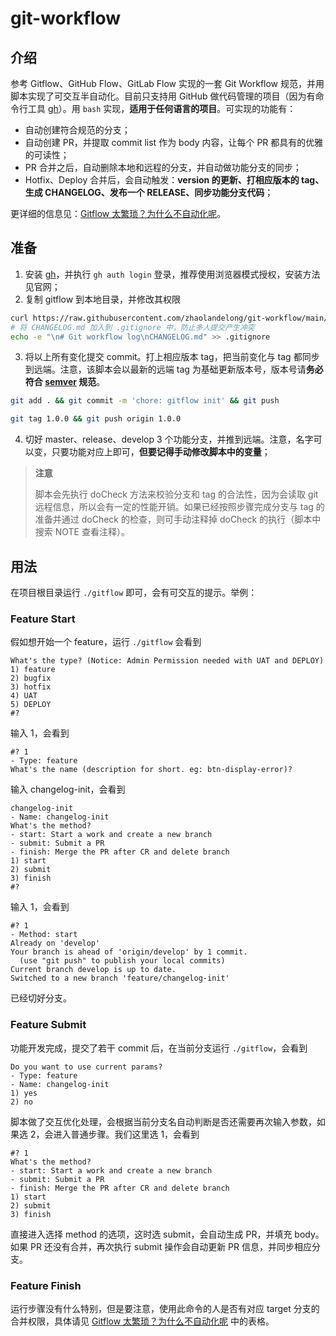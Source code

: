# git-workflow

## 介绍
参考 Gitflow、GitHub Flow、GitLab Flow 实现的一套 Git Workflow 规范，并用脚本实现了可交互半自动化。目前只支持用 GitHub 做代码管理的项目（因为有命令行工具 [gh](https://cli.github.com/)）。用 `bash` 实现，**适用于任何语言的项目**。可实现的功能有：
- 自动创建符合规范的分支；
- 自动创建 PR，并提取 commit list 作为 body 内容，让每个 PR 都具有的优雅的可读性；
- PR 合并之后，自动删除本地和远程的分支，并自动做功能分支的同步；
- Hotfix、Deploy 合并后，会自动触发：**version 的更新、打相应版本的 tag、生成 CHANGELOG、发布一个 RELEASE、同步功能分支代码**；

更详细的信息见：[Gitflow 太繁琐？为什么不自动化呢](https://juejin.cn/post/7056410651563917326)。

## 准备

1. 安装 [gh](https://cli.github.com/)，并执行 `gh auth login` 登录，推荐使用浏览器模式授权，安装方法见官网；
2. 复制 gitflow 到本地目录，并修改其权限
```bash
curl https://raw.githubusercontent.com/zhaolandelong/git-workflow/main/gitflow > gitflow && chmod +x ./gitflow
# 将 CHANGELOG.md 加入到 .gitignore 中，防止多人提交产生冲突
echo -e "\n# Git workflow log\nCHANGELOG.md" >> .gitignore
```
3. 将以上所有变化提交 commit。打上相应版本 tag，把当前变化与 tag 都同步到远端。注意，该脚本会以最新的远端 tag 为基础更新版本号，版本号请**务必符合 [semver](https://semver.org/) 规范**。
```bash
git add . && git commit -m 'chore: gitflow init' && git push

git tag 1.0.0 && git push origin 1.0.0
```
4. 切好 master、release、develop 3 个功能分支，并推到远端。注意，名字可以变，只要功能对应上即可，**但要记得手动修改脚本中的变量**；

> **注意**
> 
> 脚本会先执行 doCheck 方法来校验分支和 tag 的合法性，因为会读取 git 远程信息，所以会有一定的性能开销。如果已经按照步骤完成分支与 tag 的准备并通过 doCheck 的检查，则可手动注释掉 doCheck 的执行（脚本中搜索 NOTE 查看注释）。

## 用法
在项目根目录运行 `./gitflow` 即可，会有可交互的提示。举例：

### Feature Start
假如想开始一个 feature，运行 `./gitflow` 会看到
```
What's the type? (Notice: Admin Permission needed with UAT and DEPLOY)
1) feature
2) bugfix
3) hotfix
4) UAT
5) DEPLOY
#?
```
输入 1，会看到
```
#? 1
- Type: feature
What's the name (description for short. eg: btn-display-error)?
```
输入 changelog-init，会看到
```
changelog-init
- Name: changelog-init
What's the method?
- start: Start a work and create a new branch
- submit: Submit a PR
- finish: Merge the PR after CR and delete branch
1) start
2) submit
3) finish
#?
```
输入 1，会看到
```
#? 1
- Method: start
Already on 'develop'
Your branch is ahead of 'origin/develop' by 1 commit.
  (use "git push" to publish your local commits)
Current branch develop is up to date.
Switched to a new branch 'feature/changelog-init'
```
已经切好分支。

### Feature Submit
功能开发完成，提交了若干 commit 后，在当前分支运行 `./gitflow`，会看到
```
Do you want to use current params?
- Type: feature
- Name: changelog-init
1) yes
2) no
```
脚本做了交互优化处理，会根据当前分支名自动判断是否还需要再次输入参数，如果选 2，会进入普通步骤。我们这里选 1，会看到
```
#? 1
What's the method?
- start: Start a work and create a new branch
- submit: Submit a PR
- finish: Merge the PR after CR and delete branch
1) start
2) submit
3) finish
```
直接进入选择 method 的选项，这时选 submit，会自动生成 PR，并填充 body。如果 PR 还没有合并，再次执行 submit 操作会自动更新 PR 信息，并同步相应分支。

### Feature Finish
运行步骤没有什么特别，但是要注意，使用此命令的人是否有对应 target 分支的合并权限，具体请见 [Gitflow 太繁琐？为什么不自动化呢](https://juejin.cn/post/7056410651563917326) 中的表格。
